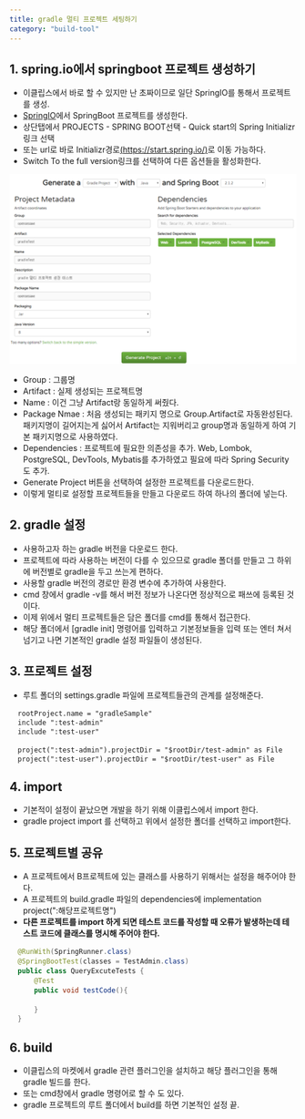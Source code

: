 ```yaml
---
title: gradle 멀티 프로젝트 세팅하기
category: "build-tool"
---
```


## 1. spring.io에서 springboot 프로젝트 생성하기

- 이클립스에서 바로 할 수 있지만 난 초짜이므로 일단 SpringIO를 통해서 프로젝트를 생성.
- [SpringIO](http://spring.io/)에서 SpringBoot 프로젝트를 생성한다.
- 상단탭에서 PROJECTS - SPRING BOOT선택 - Quick start의 Spring Initializr 링크 선택
- 또는 url로 바로 Initializr경로[(https://start.spring.io/)](https://start.spring.io/)로 이동 가능하다.
- Switch To the full version링크를 선택하여 다른 옵션들을 활성화한다.


![spring.io](./springIo.png)


- Group : 그룹명
- Artifact : 실제 생성되는 프로젝트명
- Name : 이건 그냥 Artifact랑 동일하게 써줬다.
- Package Nmae : 처음 생성되는 패키지 명으로 Group.Artifact로 자동완성된다. 패키지명이 길어지는게 싫어서
  Artifact는 지워버리고 group명과 동일하게 하여 기본 패키지명으로 사용하였다.
- Dependencies : 프로젝트에 필요한 의존성을 추가. Web, Lombok, PostgreSQL, DevTools, Mybatis를 추가하였고 필요에 따라 Spring Security도 추가.
- Generate Project 버튼을 선택하여 설정한 프로젝트를 다운로드한다.
- 이렇게 멀티로 설정할 프로젝트들을 만들고 다운로드 하여 하나의 폴더에 넣는다.

## 2. gradle 설정

- 사용하고자 하는 gradle 버전을 다운로드 한다.
- 프로젝트에 따라 사용하는 버전이 다를 수 있으므로 gradle 폴더를 만들고 그 하위에 버전별로 gradle을 두고 쓰는게 편하다.
- 사용할 gradle 버전의 경로만 환경 변수에 추가하여 사용한다.
- cmd 창에서  gradle -v를 해서 버전 정보가 나온다면 정상적으로 패쓰에 등록된 것이다.
- 이제 위에서 멀티 프로젝트들은 담은 폴더를 cmd를 통해서 접근한다.
- 해당 폴더에서 [gradle init] 명령어를 입력하고 기본정보들을 입력 또는 엔터 쳐서 넘기고 나면 기본적인 gradle 설정 파일들이 생성된다.

## 3. 프로젝트 설정

- 루트 폴더의 settings.gradle 파일에 프로젝트들관의 관계를 설정해준다.
~~~ properties
  rootProject.name = "gradleSample"
  include ":test-admin"
  include ":test-user"

  project(":test-admin").projectDir = "$rootDir/test-admin" as File
  project(":test-user").projectDir = "$rootDir/test-user" as File
~~~

## 4. import

- 기본적이 설정이 끝났으면 개발을 하기 위해 이클립스에서 import 한다.
- gradle project import 를 선택하고 위에서 설정한 폴더를 선택하고 import한다.

## 5. 프로젝트별 공유

- A 프로젝트에서 B프로젝트에 있는 클래스를 사용하기 위해서는 설정을 해주어야 한다.
- A 프로젝트의 build.gradle 파일의 dependencies에 implementation project(":해당프로젝트명")
- **다른 프로젝트를 import 하게 되면 테스트 코드를 작성할 때 오류가 발생하는데 테스트 코드에 클래스를 명시해 주어야 한다.**
~~~ java
  @RunWith(SpringRunner.class)
  @SpringBootTest(classes = TestAdmin.class)
  public class QueryExcuteTests {
      @Test
      public void testCode(){

      }
  }
~~~

## 6. build

- 이클립스의 마켓에서 gradle 관련 플러그인을 설치하고 해당 플러그인을 통해 gradle 빌드를 한다.
- 또는 cmd창에서 gradle 명령어로 할 수 도 있다.
- gradle 프로젝트의 루트 폴더에서 build를 하면 기본적인 설정 끝.




